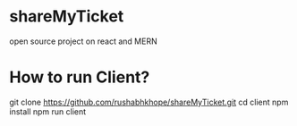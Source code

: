 # shareMyTicket
open source project on react and MERN


# How to run Client?
git clone https://github.com/rushabhkhope/shareMyTicket.git
cd client 
npm install
npm run client

